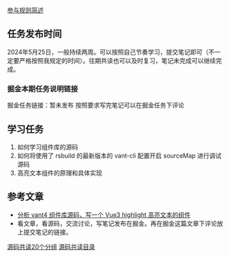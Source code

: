 [参与规则简述](https://www.yuque.com/ruochuan12/notice/gm51y6?view=doc_embed)
## 任务发布时间
2024年5月25日，一般持续两周。可以按照自己节奏学习，提交笔记即可（不一定要严格按照我规定的时间）。往期共读也可以及时复习，笔记未完成可以继续完成。
### 掘金本期任务说明链接

掘金任务链接：暂未发布
按照要求写完笔记可以在掘金任务下评论
## 学习任务

1. 如何学习组件库的源码
2. 如何将使用了 rsbuild 的最新版本的 vant-cli 配置开启 sourceMap 进行调试源码
3. 高亮文本组件的原理和具体实现
## 参考文章

- [分析 vant4 组件库源码，写一个 Vue3 highlight 高亮文本的组件](https://juejin.cn/post/7362783257257754624)
- 看文章，看源码，交流讨论，写笔记发布在掘金。再在掘金这篇文章下评论放上提交笔记的链接。


[源码共读20个分组](https://www.yuque.com/go/doc/56866898?view=doc_embed)
[源码共读目录](https://www.yuque.com/go/doc/55657026?view=doc_embed)
